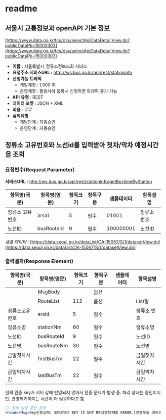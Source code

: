 # readme

## 서울시 교통정보과 openAPI 기본 정보

[https://www.data.go.kr/tcs/dss/selectApiDataDetailView.do?publicDataPk=15000303](https://www.data.go.kr/tcs/dss/selectApiDataDetailView.do?publicDataPk=15000303)

- **이름** : 서울특별시_정류소정보조회 서비스
- **요청주소 서비스URL :** http://ws.bus.go.kr/api/rest/stationinfo
- **신청가능 트래픽**
    - 개발계정 : 1,000 회
    - 운영계정 : 활용사례 등록시 신청하면 트래픽 증가 가능
- **API 유형** : REST
- **데이터 포멧** : JSON + XML
- **비용** : 무료
- **심의유형**
    - 개발단계 : 자동승인
    - 운영단계 : 자동승인

## ****정류소 고유번호와 노선id를 입력받아 첫차/막차 예정시간을 조회****

### ****요청변수(Request Parameter)****

**서비스URL :** http://ws.bus.go.kr/api/rest/stationinfo/getBustimeByStation

| 항목명(국문) | 항목명(영문) | 항목크기 | 항목구분 | 샘플데이터 | 항목설명 |
| --- | --- | --- | --- | --- | --- |
| 정류소 고유번호 | arsId | 5 | 필수 | 01001 | 정류소 번호 |
| 노선ID | busRouteId | 9 | 필수 | 100000001 | 노선ID |

*샘플 데이터 :* [https://data.seoul.go.kr/dataList/OA-15067/S/1/datasetView.do](https://data.seoul.go.kr/dataList/OA-15067/S/1/datasetView.do)

### ****출력결과(Response Element)****

| 항목명(국문) | 항목명(영문) | 항목크기 | 항목구분 | 샘플데이터 | 항목설명 |
| --- | --- | --- | --- | --- | --- |
|  | MsgBody |  | 옵션 |  |  |
|  | RouteList | 112 | 옵션 |  | List형 |
| 정류소고유번호 | arsId | 5 | 필수 |  | 정류소 번호 |
| 정류소명 | stationNm | 60 | 필수 |  | 정류소명 |
| 노선ID | busRouteId | 9 | 필수 |  | 노선ID |
| 노선명 | busRouteNm | 30 | 필수 |  | 노선명 |
| 금일첫차시간 | firstBusTm | 22 | 필수 |  | 금일첫차시간 |
| 금일막차시간 | lastBusTm | 22 | 필수 |  | 금일막차시간 |

현재 인증 key가 서버 상에 반영되지 않아서 인증 문제가 발생 중. 처리 상태는 승인이지만, 반영되기까지는 시간이 더 필요하다고 함.

```jsx
// 현재 발생 중인 문제
<headerMsg>Key인증실패: SERVICE KEY IS NOT REGISTERED ERROR.[인증모듈 에러코드(30)]</headerMsg>
```